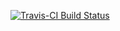 [![Travis-CI Build Status](https://travis-ci.org/boshek/renso.svg?branch=master)](https://travis-ci.org/boshek/renso)
